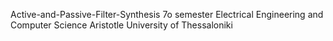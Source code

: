 Active-and-Passive-Filter-Synthesis
7o semester Electrical Engineering and Computer Science 
Aristotle University of Thessaloniki
